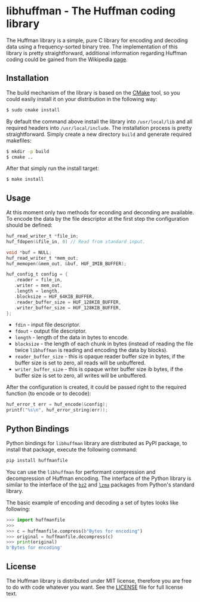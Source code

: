 # libhuffman - The Huffman coding library

The Huffman library is a simple, pure C library for encoding and decoding data using a frequency-sorted binary tree.
The implementation of this library is pretty straightforward, additional information regarding Huffman coding could be gained from the Wikipedia [page](https://en.wikipedia.org/wiki/Huffman_coding).

## Installation

The build mechanism of the library is based on the [CMake](https://cmake.org) tool, so you could easily install it on your distribution in the following way:
```bash
$ sudo cmake install
```

By default the command above install the library into ```/usr/local/lib``` and all required headers into ```/usr/local/include```.
The installation process is pretty straightforward. Simply create a new directory ```build``` and generate required makefiles:
```bash
$ mkdir -p build
$ cmake ..
```

After that simply run the install target:
```bash
$ make install
```

## Usage

At this moment only two methods for econding and deconding are available.
To encode the data by the file descriptor at the first step the configuration should be defined:
```c
huf_read_writer_t *file_in;
huf_fdopen(&file_in, 0) // Read from standard input.

void *buf = NULL;
huf_read_writer_t *mem_out;
huf_memopen(&mem_out, &buf, HUF_1MIB_BUFFER);

huf_config_t config = {
   .reader = file_in,
   .writer = mem_out,
   .length = length,
   .blocksize = HUF_64KIB_BUFFER,
   .reader_buffer_size = HUF_128KIB_BUFFER,
   .writer_buffer_size = HUF_128KIB_BUFFER,
};
```

- `fdin` - input file descriptor.
- `fdout` - output file descriptor.
- `length` - length of the data in bytes to encode.
- `blocksize` - the length of each chunk in bytes (instead of reading the file twice `libhuffman` is reading and encoding the data by blocks).
- `reader_buffer_size` - this is opaque reader buffer size in bytes, if the buffer size is set to zero, all reads will be unbuffered.
- `writer_buffer_size` - this is opaque writer buffer size ib bytes, if the buffer size is set to zero, all writes will be unbuffered.

After the configuration is created, it could be passed right to the required function (to encode or to decode):
```c
huf_error_t err = huf_encode(&config);
printf("%s\n", huf_error_string(err));
```

## Python Bindings

Python bindings for `libhuffman` library are distributed as PyPI package, to install
that package, execute the following command:
```sh
pip install huffmanfile
```

You can use the `libhuffman` for performant compression and decompression of Huffman
encoding. The interface of the Python library is similar to the interface of the
[`bz2`](https://docs.python.org/3/library/bz2.html) and
[`lzma`](https://docs.python.org/3/library/lzma.html) packages from Python's standard
library.

The basic example of encoding and decoding a set of bytes looks like following:
```py
>>> import huffmanfile
>>>
>>> c = huffmanfile.compress(b"Bytes for encoding")
>>> original = huffmanfile.decompress(c)
>>> print(original)
b'Bytes for encoding'
```

## License

The Huffman library is distributed under MIT license, therefore you are free to do with code whatever you want. See the [LICENSE](LICENSE) file for full license text.
